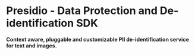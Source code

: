 # Presidio - Data Protection and De-identification SDK

**Context aware, pluggable and customizable PII de-identification service for text and images.**
